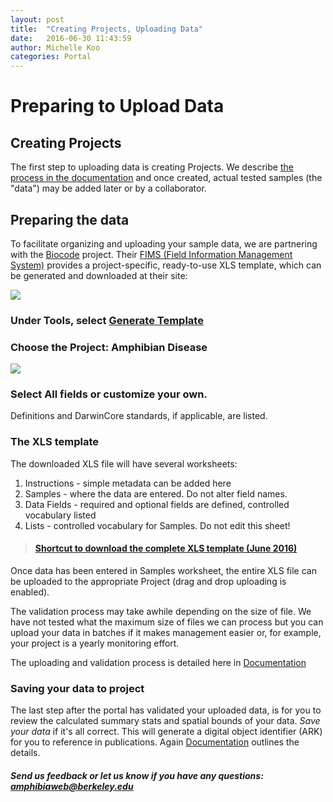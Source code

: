 ```yaml
---
layout: post
title:  "Creating Projects, Uploading Data"
date:   2016-06-30 11:43:59
author: Michelle Koo
categories: Portal
---
```


# Preparing to Upload Data

## Creating Projects

The first step to uploading data is creating Projects. We describe [the process in the documentation](https://amphibian-disease-tracker.readthedocs.io/en/latest/User%20Workflow/#creating-a-project) and once created, actual tested samples (the "data") may be added later or by a collaborator.


## Preparing the data
To facilitate organizing and uploading your sample data, we are partnering with the [Biocode](http://biocode.berkeley.edu/) project. Their [FIMS (Field Information Management System)](http://www.biscicol.org/) provides a project-specific, ready-to-use XLS template, which can be generated and downloaded at their site: 

<img src="{{ site.baseurl }}/assets/screenshot-biscicol-org-2016-05-28.png" />


### Under Tools, select [Generate Template](http://www.biscicol.org/template)

### Choose the Project: Amphibian Disease

<img src="{{ site.baseurl }}/assets/screenshot-biscicol-org-2016-05-30.png" />

### Select All fields or customize your own. 
Definitions and DarwinCore standards, if applicable, are listed. 

### The XLS template 
The downloaded XLS file will have several worksheets:
1. Instructions - simple metadata can be added here
2. Samples - where the data are entered. Do not alter field names.
3. Data Fields -  required and optional fields are defined, controlled vocabulary listed
4. Lists - controlled vocabulary for Samples. Do not edit this sheet!

>#### [Shortcut to download the complete XLS template (June 2016)](https://berkeley.box.com/v/AmphibianDisease-template)

Once data has been entered in Samples worksheet, the entire XLS file can be uploaded to the appropriate Project (drag and drop uploading is enabled).

The validation process may take awhile depending on the size of file. We have not tested what the maximum size of files we can process but you can upload your data in batches if it makes management easier or, for example, your project is a yearly monitoring effort.

The uploading and validation process is detailed here in [Documentation](https://amphibian-disease-tracker.readthedocs.io/en/latest/User%20Workflow/#with-data)

### Saving your data to project
The last step after the portal has validated your uploaded data, is for you to review the calculated summary stats and spatial bounds of your data. *Save your data* if it's all correct. This will generate a digital object identifier (ARK) for you to reference in publications. Again [Documentation](https://amphibian-disease-tracker.readthedocs.io/en/latest/User%20Workflow/#saving) outlines the details. 

##### Send us feedback or let us know if you have any questions: [amphibiaweb@berkeley.edu](mailto:amphibiaweb@berkeley.edu)

